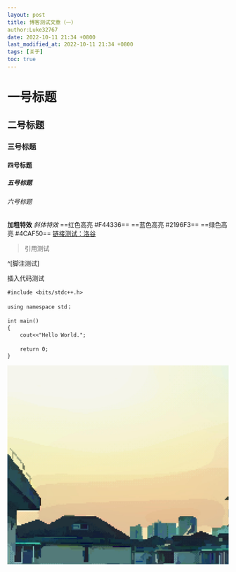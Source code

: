 ```yaml
---
layout: post
title: 博客测试文章（一）
author:Luke32767
date: 2022-10-11 21:34 +0800
last_modified_at: 2022-10-11 21:34 +0800
tags: [关于]
toc: true
---
```


# 一号标题
## 二号标题
### 三号标题
#### 四号标题
##### 五号标题
###### 六号标题
**加粗特效**
*斜体特效*
==红色高亮 #F44336==
==蓝色高亮 #2196F3==
==绿色高亮 #4CAF50==
[链接测试：洛谷](www.luogu.com.cn)

> 引用测试

^[脚注测试]

插入代码测试
``` 
#include <bits/stdc++.h>

using namespace std；

int main()
{
	cout<<"Hello World.";
	
	return 0;
}
```

![插入图片测试](./images/bg.jpeg)

